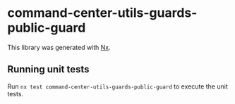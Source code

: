 # command-center-utils-guards-public-guard

This library was generated with [Nx](https://nx.dev).

## Running unit tests

Run `nx test command-center-utils-guards-public-guard` to execute the unit tests.
